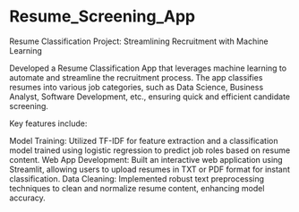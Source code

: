 # Resume_Screening_App

Resume Classification Project: Streamlining Recruitment with Machine Learning

Developed a Resume Classification App that leverages machine learning to automate and streamline the recruitment process. The app classifies resumes into various job categories, such as Data Science, Business Analyst, Software Development, etc., ensuring quick and efficient candidate screening.

Key features include:

Model Training: Utilized TF-IDF for feature extraction and a classification model trained using logistic regression to predict job roles based on resume content. Web App Development: Built an interactive web application using Streamlit, allowing users to upload resumes in TXT or PDF format for instant classification. Data Cleaning: Implemented robust text preprocessing techniques to clean and normalize resume content, enhancing model accuracy.
